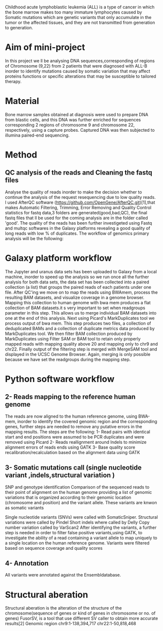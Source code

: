 
Childhood acute lymphoblastic leukemia (ALL) is a type of cancer in which the bone marrow makes too many immature lymphocytes caused by Somatic mutations which are genetic variants that only accumulate in the tumor or the affected tissues, and they are not transmitted from generation to generation. 
# Aim of mini-project
In this project we ll be analysing DNA sequences,corresponding of regions of Chromosome (9,22) from 2 patients that were diagnosed with ALL-B inorder to identify mutations caused by somatic variation that may affect proteins functions or specific alterations that may be susceptible to tailored therapy.
# Material
Bone marrow samples obtained at diagnosis were used to prepare DNA from blastic cells, and this DNA was further enriched for sequences corresponding 2 regions of chromosome 9 and chromosome 22, respectively, using a capture probes.
Captured DNA was then subjected to illumina paired-end sequencing.
# Method 
##  QC analysis of the reads and Cleaning the fastq files
Analyse the quality of reads inorder to make the decision whether to continue the analysis of the request resequencing due to low quality reads. I used AfterQC software (https://github.com/OpenGene/AfterQC.git)[1],that makes Automatic Filtering, Trimming, Error Removing and Quality Control statistics for fastq data,3 folders are generated(good,bad,QC), the final fastq files  that ll be used for the coming analysis are in the folder called 'good'.
The quality of the reads has been further investigeted using Fastq and multqc softwares in the Galaxy platforms revealing a good quality of long reads with low % of duplicates.
The workflow of genomics primary analysis will be the following:

# Galaxy platform workflow
The Jupyter and uranus data sets has been uploaded to Galaxy from a local machine, inorder to speed up the analysis so we run once all the further analysis for both data sets, the data set has been collected into a paired collection (a list) that groups the paired reads of each patients under one file. After QC'ing we move on to map the reads using BWAmem, process the resulting BAM datasets, and visualize coverage in a genome browser.
Mapping this collection to human genome with bwa mem produces a flat collection of BAM datasets.it s very important to set when   readgroups parameter in this step. This allows us to merge individual BAM datasets into one at the end of this analysis. Next using Picard's MarkDuplicates tool we process output of bwa mem. This step produces two files, a collection of deduplicated BAMs and a collection of duplicate metrics data produced by MarkDuplicates tool. We then filter BAM collection produced by MarkDuplicates using Filter SAM or BAM tool to retain only properly mapped reads with mapping quality above 20 and mapping only to chr9 and chr22. Finally output of the filtering step is merged with MergeSAM tool and displayed in the UCSC Genome Browser. Again, merging is only possible because we have set the readgroups during the mapping step.









# Python software workflow


## 2- Reads mapping to the reference human genome
The reads are now aligned to the human reference genome, using BWA-mem, inorder to identify the covered genomic region and the corresponding genes, further steps are needed to remove any putative errors in the mapping results. The steps are the following:
        1- Read pairs with identical start and end positions were assumed to be PCR duplicates and were removed using Picard
        2- Reads reallignment around Indels to minimize alignment errors of reads ends using GATK
        3- Base quality score recalibration/recalculation based on the alignment data using GATK
## 3- Somatic mutations call (single nucleotide variant ,indels,structural variation )
SNP and genotype identification
Comparison of the sequenced reads to their point of alignment on the human genome providing a list of genomic variations that is organized according to their genomic location (chromosome and position) and the variant allele. These variants are knwon as somatic variants


Single nucleotide variants (SNVs) were called with SomaticSniper.
Structural variations were called by Pindel
Short indels where called by Delly
Copy number variation called by VarScan2
After identifying the variants, a further step is needed in order to filter false positive variants,using GATK, to investigate the ability of a read containing a variant allele to map uniquely to a single location on the human reference genome.
Variants were filtered based on sequence coverage and quality scores
## 4- Annotation
All variants were annotated against the Ensembldatabase.
# Structural aberation
Structural aberation is the alteration of the structure of the chromosome(sequence of genes or kind of genes in chromosome or no. of genes)
FusorSV,  is a tool that use different SV caller to obtain more accurate results[2]
Genomic region
chr9:1-138,394,717
chr22:1-50,818,468
